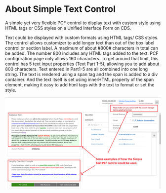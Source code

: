 # About Simple Text Control
A simple yet very flexible PCF control to display text with custom style using HTML tags or CSS styles on a Unified Interface Form on CDS.

Text could be displayed with custom formats using HTML tags/ CSS styles. The control allows customizer to add longer text than out of the box label control or section label. A maximum of about #800# characters in total can be added. The number 800 includes any HTML tags added to the text. PCF configuration page only allows 160 characters. To get around that limit, this control has 5 text input properties (Text  Part 1-5), allowing you to add about 800 characters. Text entered in Part1-5 are all combined into one long string. The text is rendered using a span tag and the span is added to a div container. And the text itself is set using innerHTML property of the span element, making it easy to add html tags with the text to format or set the style.

![Examples Screenhot](https://github.com/Kokulan365/Simple-Text-Control-PCF/blob/master/Examples.png)

